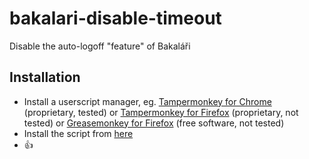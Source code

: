 # bakalari-disable-timeout

Disable the auto-logoff "feature" of Bakaláři


## Installation

- Install a userscript manager, eg. [Tampermonkey for Chrome](https://chrome.google.com/webstore/detail/tampermonkey/dhdgffkkebhmkfjojejmpbldmpobfkfo) (proprietary, tested) or [Tampermonkey for Firefox](https://addons.mozilla.org/en-US/firefox/addon/tampermonkey/) (proprietary, not tested) or [Greasemonkey for Firefox](https://addons.mozilla.org/en-US/firefox/addon/greasemonkey/) (free software, not tested)
- Install the script from [here](https://raw.githubusercontent.com/mariansam/bakalari-disable-timeout/master/bakalari-disable-timeout.user.js)
- 👍
